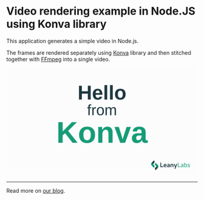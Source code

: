 # Video rendering example in Node.JS using Konva library

This application generates a simple video in Node.js.

The frames are rendered separately using [Konva](https://konvajs.org/) library and then stitched together with [FFmpeg](https://www.ffmpeg.org/) into a single video.

[![Sample video generated in Node.JS using Konva](./screenshot.png)](https://youtu.be/HarKHpZqtW8)

---

Read more on [our blog](https://leanylabs.com/blog/node-videos-konva/).
